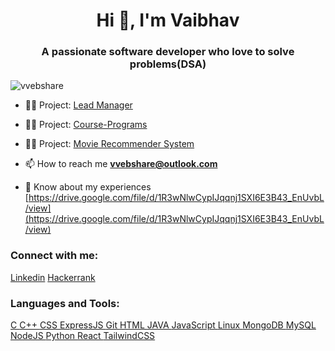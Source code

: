 <h1 align="center">Hi 👋, I'm Vaibhav</h1>
<h3 align="center">A passionate software developer who love to solve problems(DSA)</h3>

<p align="left"> <img src="https://komarev.com/ghpvc/?username=vvebshare&label=Profile%20views&color=0e75b6&style=flat" alt="vvebshare" /> </p>

- 👨‍💻 Project: [Lead Manager](https://vvebshare.github.io/Leads-Manager-Website/)

- 👨‍💻 Project: [Course-Programs](https://github.com/VVebSharE/Course-Programs)

- 👨‍💻 Project: [Movie Recommender System](https://github.com/VVebSharE/Mov-Rec-Sys-Advanced)

- 📫 How to reach me **vvebshare@outlook.com**

- 📄 Know about my experiences [https://drive.google.com/file/d/1R3wNlwCypIJqqnj1SXI6E3B43_EnUvbL/view](https://drive.google.com/file/d/1R3wNlwCypIJqqnj1SXI6E3B43_EnUvbL/view)

<h3 align="left">Connect with me:</h3>
<p align="left">
<a href="https://linkedin.com/in/learnerv" target="blank">Linkedin</a>
<a href="https://www.hackerrank.com/vvebshare" target="blank">Hackerrank</a>
</p>

<h3 align="left">Languages and Tools:</h3>
<p align="left"> <a href="https://www.cprogramming.com/" target="_blank" rel="noreferrer"> C </a> <a href="https://www.w3schools.com/cpp/" target="_blank" rel="noreferrer"> C++ </a> <a href="https://www.w3schools.com/css/" target="_blank" rel="noreferrer"> CSS </a> <a href="https://expressjs.com" target="_blank" rel="noreferrer"> ExpressJS </a> <a href="https://git-scm.com/" target="_blank" rel="noreferrer"> Git </a> <a href="https://www.w3.org/html/" target="_blank" rel="noreferrer"> HTML </a> <a href="https://www.java.com" target="_blank" rel="noreferrer"> JAVA </a> <a href="https://developer.mozilla.org/en-US/docs/Web/JavaScript" target="_blank" rel="noreferrer">  JavaScript </a> <a href="https://www.linux.org/" target="_blank" rel="noreferrer"> Linux </a> <a href="https://www.mongodb.com/" target="_blank" rel="noreferrer"> MongoDB </a> <a href="https://www.mysql.com/" target="_blank" rel="noreferrer"> MySQL </a> <a href="https://nodejs.org" target="_blank" rel="noreferrer"> NodeJS <a href="https://www.python.org" target="_blank" rel="noreferrer"> Python </a> <a href="https://reactjs.org/" target="_blank" rel="noreferrer"> React </a> <a href="https://tailwindcss.com/" target="_blank" rel="noreferrer"> TailwindCSS </a> </p>
